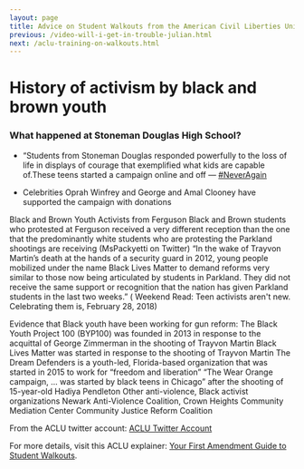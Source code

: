 ```yaml
---
layout: page
title: Advice on Student Walkouts from the American Civil Liberties Union
previous: /video-will-i-get-in-trouble-julian.html
next: /aclu-training-on-walkouts.html
---
```


History of activism by black and brown youth
=================

### What happened at Stoneman Douglas High School?

* “Students from Stoneman Douglas responded powerfully to the loss of life in displays of courage that exemplified what kids are capable of.These teens started a campaign online and off — [#NeverAgain](https://www.teenvogue.com/story/parkland-students-are-saying-what-adult-politicians-wont)

* Celebrities Oprah Winfrey and George and Amal Clooney have supported the campaign with donations

Black and Brown Youth Activists from Ferguson
Black and Brown students who protested at Ferguson received a very different reception than the one that the predominantly white students who are protesting the Parkland shootings are receiving (MsPackyetti on Twitter)
“In the wake of Trayvon Martin’s death at the hands of a security guard in 2012, young people mobilized under the name Black Lives Matter to demand reforms very similar to those now being articulated by students in Parkland. 
They did not receive the same support or recognition that the nation has given Parkland students in the last two weeks.” ( Weekend Read: Teen activists aren't new. Celebrating them is, February 28, 2018)

Evidence that Black youth have been working for gun reform:
The Black Youth Project 100 (BYP100) was founded in 2013 in response to the acquittal of George Zimmerman in the shooting of Trayvon Martin
Black Lives Matter was started in response to the shooting of Trayvon Martin
The Dream Defenders is a youth-led, Florida-based organization that was started in 2015 to work for “freedom and liberation”
“The Wear Orange campaign, ... was started by black teens in Chicago” after the shooting of 15-year-old Hadiya Pendleton
Other anti-violence, Black activist organizations
Newark Anti-Violence Coalition,
Crown Heights Community Mediation Center
Community Justice Reform Coalition


From the ACLU twitter account:
[ACLU Twitter Account](https://twitter.com/aclu/status/967015084789850113?lang=en)

For more details, visit this ACLU explainer: [Your First Amendment Guide to Student Walkouts](https://www.aclu-ms.org/en/your-first-amendment-guide-student-walkouts).
